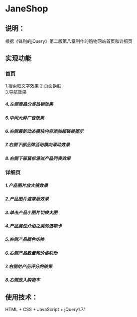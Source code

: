 # JaneShop

## 说明：
根据《锋利的jQuery》第二版第八章制作的购物网站首页和详细页

## 实现功能
### 首页
1.搜索框文字效果 
2.页面换肤  
3.导航效果   
##### 4.左侧商品分类热销效果
##### 5.中间大屏广告效果
##### 6.右侧最新动态模块内容添加超链接提示
##### 7.右侧下部品牌活动横向滚动效果
##### 8.右侧下部鼠标滑过产品列表效果

### 详细页
##### 1.产品图片放大镜效果
##### 2.产品图片遮罩层效果
##### 3.单击产品小图片切换大图
##### 4.产品属性介绍之类的选项卡
##### 5.右侧产品颜色切换
##### 6.右侧产品数量和价格联动
##### 7.右侧给产品评分的效果
##### 8.右侧放入购物车

## 使用技术：
HTML + CSS + JavaScript + jQuery1.7.1
